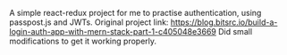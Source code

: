A simple react-redux project for me to practise authentication, using passpost.js and JWTs.  Original project link: https://blog.bitsrc.io/build-a-login-auth-app-with-mern-stack-part-1-c405048e3669
Did small modifications to get it working properly.
